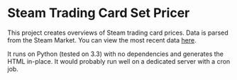 # Steam Trading Card Set Pricer

This project creates overviews of Steam trading card prices. Data is parsed from the Steam Market. You can view the most recent data [here](http://ianharmon.github.io/steam-card-pricer/).

It runs on Python (tested on 3.3) with no dependencies and generates the HTML in-place. It would probably run well on a dedicated server with a cron job.
